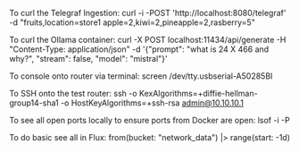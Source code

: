 To curl the Telegraf Ingestion:
    curl -i -POST 'http://localhost:8080/telegraf' -d "fruits,location=store1 apple=2,kiwi=2,pineapple=2,rasberry=5"

To curl the Ollama container:
    curl -X POST localhost:11434/api/generate -H "Content-Type: application/json" -d '{"prompt": "what is 24 X 466 and why?", "stream": false, "model": "mistral"}'

To console onto router via terminal:
    screen /dev/tty.usbserial-A50285BI

To SSH onto the test router:
    ssh -o KexAlgorithms=+diffie-hellman-group14-sha1 -o HostKeyAlgorithms=+ssh-rsa admin@10.10.10.1

To see all open ports locally to ensure ports from Docker are open:
    lsof -i -P

To do basic see all in Flux:
    from(bucket: "network_data")
        |> range(start: -1d)